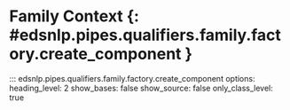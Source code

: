 # Family Context {: #edsnlp.pipes.qualifiers.family.factory.create_component }

::: edsnlp.pipes.qualifiers.family.factory.create_component
    options:
        heading_level: 2
        show_bases: false
        show_source: false
        only_class_level: true
